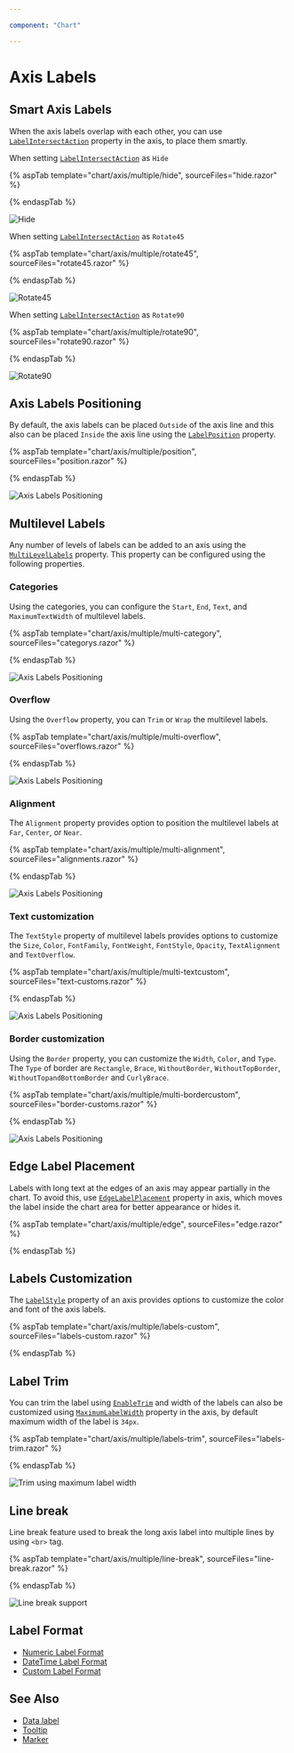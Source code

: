 ```yaml
---

component: "Chart"

---
```


# Axis Labels

## Smart Axis Labels

When the axis labels overlap with each other, you can use [`LabelIntersectAction`](https://help.syncfusion.com/cr/blazor/Syncfusion.Blazor.Charts.AxisModel.html#Syncfusion_Blazor_Charts_AxisModel_LabelIntersectAction)
property in the axis, to place them smartly.

When setting [`LabelIntersectAction`](https://help.syncfusion.com/cr/blazor/Syncfusion.Blazor.Charts.AxisModel.html#Syncfusion_Blazor_Charts_AxisModel_LabelIntersectAction) as `Hide`

{% aspTab template="chart/axis/multiple/hide", sourceFiles="hide.razor" %}

{% endaspTab %}

![Hide](images/axis-labels/hide.png)

When setting [`LabelIntersectAction`](https://help.syncfusion.com/cr/blazor/Syncfusion.Blazor.Charts.AxisModel.html#Syncfusion_Blazor_Charts_AxisModel_LabelIntersectAction) as `Rotate45`

{% aspTab template="chart/axis/multiple/rotate45", sourceFiles="rotate45.razor" %}

{% endaspTab %}

![Rotate45](images/axis-labels/rotate45.png)

When setting [`LabelIntersectAction`](https://help.syncfusion.com/cr/blazor/Syncfusion.Blazor.Charts.AxisModel.html#Syncfusion_Blazor_Charts_AxisModel_LabelIntersectAction) as `Rotate90`

{% aspTab template="chart/axis/multiple/rotate90", sourceFiles="rotate90.razor" %}

{% endaspTab %}

![Rotate90](images/axis-labels/rotate90.png)

## Axis Labels Positioning

By default, the axis labels can be placed `Outside` of the axis line and this also can be placed `Inside`
the axis line using the [`LabelPosition`](https://help.syncfusion.com/cr/blazor/Syncfusion.Blazor.Charts.AxisModel.html#Syncfusion_Blazor_Charts_AxisModel_LabelPosition) property.

{% aspTab template="chart/axis/multiple/position", sourceFiles="position.razor" %}

{% endaspTab %}

![Axis Labels Positioning](images/axis-labels/position.png)

## Multilevel Labels

Any number of levels of labels can be added to an axis using the [`MultiLevelLabels`](https://help.syncfusion.com/cr/blazor/Syncfusion.Blazor.Charts.AxisModel.html#Syncfusion_Blazor_Charts_AxisModel_MultiLevelLabels) property. This property can be configured using the following properties.

### Categories

Using the categories, you can configure the `Start`, `End`, `Text`, and `MaximumTextWidth` of multilevel labels.

{% aspTab template="chart/axis/multiple/multi-category", sourceFiles="categorys.razor" %}

{% endaspTab %}

![Axis Labels Positioning](images/axis-labels/categories.png)

### Overflow

Using the `Overflow` property, you can `Trim` or `Wrap` the multilevel labels.

{% aspTab template="chart/axis/multiple/multi-overflow", sourceFiles="overflows.razor" %}

{% endaspTab %}

![Axis Labels Positioning](images/axis-labels/overflow.png)

### Alignment

The `Alignment` property provides option to position the multilevel labels at `Far`, `Center`, or `Near`.

{% aspTab template="chart/axis/multiple/multi-alignment", sourceFiles="alignments.razor" %}

{% endaspTab %}

![Axis Labels Positioning](images/axis-labels/alignment.png)

### Text customization

The `TextStyle` property of multilevel labels provides options to customize the `Size`, `Color`, `FontFamily`,
`FontWeight`, `FontStyle`, `Opacity`, `TextAlignment` and `TextOverflow`.

{% aspTab template="chart/axis/multiple/multi-textcustom", sourceFiles="text-customs.razor" %}

{% endaspTab %}

![Axis Labels Positioning](images/axis-labels/textcustom.png)

### Border customization

Using the `Border` property, you can customize the `Width`, `Color`, and `Type`. The `Type` of border
are `Rectangle`, `Brace`, `WithoutBorder`, `WithoutTopBorder`, `WithoutTopandBottomBorder` and `CurlyBrace`.

{% aspTab template="chart/axis/multiple/multi-bordercustom", sourceFiles="border-customs.razor" %}

{% endaspTab %}

![Axis Labels Positioning](images/axis-labels/border-custom.png)

## Edge Label Placement

Labels with long text at the edges of an axis may appear partially in the chart. To avoid this,
use [`EdgeLabelPlacement`](https://help.syncfusion.com/cr/blazor/Syncfusion.Blazor.Charts.AxisModel.html#Syncfusion_Blazor_Charts_AxisModel_EdgeLabelPlacement) property in axis, which moves
the label inside the chart area for better appearance or hides it.

{% aspTab template="chart/axis/multiple/edge", sourceFiles="edge.razor" %}

{% endaspTab %}

## Labels Customization

The [`LabelStyle`](https://help.syncfusion.com/cr/blazor/Syncfusion.Blazor.Charts.AxisModel.html#Syncfusion_Blazor_Charts_AxisModel_LineStyle) property of an axis provides options to customize the color and font of the axis labels.

{% aspTab template="chart/axis/multiple/labels-custom", sourceFiles="labels-custom.razor" %}

{% endaspTab %}

## Label Trim

You can trim the label using [`EnableTrim`](https://help.syncfusion.com/cr/blazor/Syncfusion.Blazor.Charts.AxisModel.html#Syncfusion_Blazor_Charts_AxisModel_EnableTrim)  and width of the labels can also be customized using [`MaximumLabelWidth`](https://help.syncfusion.com/cr/blazor/Syncfusion.Blazor.Charts.AxisModel.html#Syncfusion_Blazor_Charts_AxisModel_MaximumLabelWidth) property in the axis, by default maximum width of the label is `34px`.

{% aspTab template="chart/axis/multiple/labels-trim", sourceFiles="labels-trim.razor" %}

{% endaspTab %}

![Trim using maximum label width](images/axis-labels/labels-trim.png)

## Line break

Line break feature used to break the long axis label into multiple lines by using
`<br>` tag.

{% aspTab template="chart/axis/multiple/line-break", sourceFiles="line-break.razor" %}

{% endaspTab %}

![Line break support](images/axis-labels/line-break.png)

## Label Format

* [Numeric Label Format](./numeric-axis#label-format)
* [DateTime Label Format](./date-time-axis#label-format)
* [Custom Label Format](./date-time-axis#custom-label-format)

## See Also

* [Data label](./data-labels)
* [Tooltip](./tool-tip)
* [Marker](./data-markers)